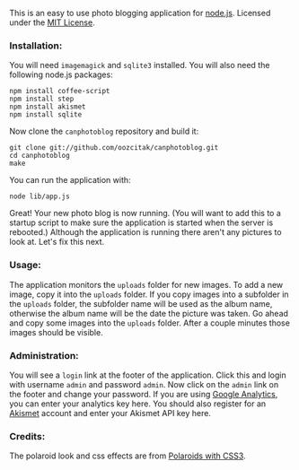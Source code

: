 This is an easy to use photo blogging application for [node.js](http://nodejs.org/). 
Licensed under the [MIT License](http://www.opensource.org/licenses/mit-license.php).

### Installation:

You will need `imagemagick` and `sqlite3` installed. You will also need the following node.js packages:

    npm install coffee-script
    npm install step
    npm install akismet
    npm install sqlite

Now clone the `canphotoblog` repository and build it:

    git clone git://github.com/oozcitak/canphotoblog.git
    cd canphotoblog
    make

You can run the application with:

    node lib/app.js

Great! Your new photo blog is now running. (You will want to add this to a startup script to make sure the application is started when the server is rebooted.) Although the application is running there aren't any pictures to look at. Let's fix this next.

### Usage:

The application monitors the `uploads` folder for new images. To add a new image, copy it into the `uploads` folder. If you copy images into a subfolder in the `uploads` folder, the subfolder name will be used as the album name, otherwise the album name will be the date the picture was taken. Go ahead and copy some images into the `uploads` folder. After a couple minutes those images should be visible.

### Administration:

You will see a `login` link at the footer of the application. Click this and login with username `admin` and password `admin`. Now click on the `admin` link on the footer and change your password. If you are using [Google Analytics](http://www.google.com/analytics/), you can enter your analytics key here. You should also register for an [Akismet](https://akismet.com/signup/) account and enter your Akismet API key here.

### Credits:

The polaroid look and css effects are from [Polaroids with CSS3](http://www.zurb.com/playground/css3-polaroids).